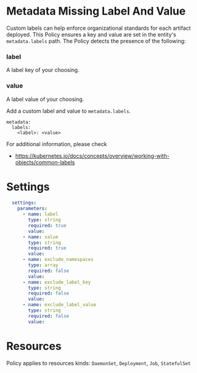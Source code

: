 # Metadata Missing Label And Value

Custom labels can help enforce organizational standards for each artifact deployed. This Policy ensures a key and value are set in the entity's `metadata.labels` path. The Policy detects the presence of the following: 

### label
A label key of your choosing. 

### value
A label value of your choosing.


Add a custom label and value to `metadata.labels`.

```
metadata:
  labels:
    <label>: <value>
```  
For additional information, please check
* https://kubernetes.io/docs/concepts/overview/working-with-objects/common-labels 


# Settings
```yaml
  settings:
    parameters:
      - name: label
        type: string
        required: true
        value:
      - name: value
        type: string
        required: true
        value:
      - name: exclude_namespaces
        type: array
        required: false
        value:
      - name: exclude_label_key
        type: string
        required: false
        value:
      - name: exclude_label_value
        type: string
        required: false
        value:
```

# Resources
Policy applies to resources kinds:
`DaemonSet`, `Deployment`, `Job`, `StatefulSet`
